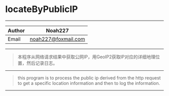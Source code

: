 # locateByPublicIP
---
Author | Noah227
--- | ---
Email | noah227@foxmail.com

---
>  本程序从网络请求结果中获取公网IP，用GeoIP2获取IP对应的详细地理位置，然后记录日志。
---
>  this program is to process the public ip derived from the http request to get a specific location information and
>  then to log the information.
---
